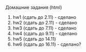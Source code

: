 Домашние задания (html)

1. hw1 (сдать до 2.11) - сделано
2. hw2 (сдать до 2.11) - сделано
3. hw3 (сдать до 7.11) - сделано
4. hw4 (сдать до 9.11) - сделано
5. hw5 (сдать до 14.11) 
6. hw6 (сдать до 16.11) - сделано?
